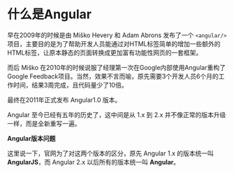 # 什么是Angular

早在2009年的时候是由 Miško Hevery 和 Adam Abrons 发布了一个 `<angular/>` 项目，主要目的是为了帮助开发人员能通过对HTML标签简单的增加一些额外的HTML标签，让原本静态的页面转换成更加富有功能性网页的一套框架。

而后 Miško 在2010年的时候说服了经理第一次在Google内部使用Angular重构了Google Feedback项目。当然，效果不言而喻，原先需要3个开发人员6个月的工作时间，结果3周完成，且代码量少了10倍。

最终在2011年正式发布 Angular1.0 版本。

Angular 至今已经有五年的历史了，这中间是从 1.x 到 2.x 并不像正常的版本升级一样，而是全新重写一遍。

**Angular版本问题**

这里说一下，官网为了对这两个版本的区分，原先 Angular 1.x 的版本统一叫 **AngularJS**，而 Angular 2.x 以后所有的版本统一叫 **Angular**。